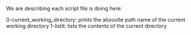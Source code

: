 We are describing each script file is doing here:

0-current_working_directory: prints the absoulte path name of the current working directory
1-listit: lists the contents of the current directory
